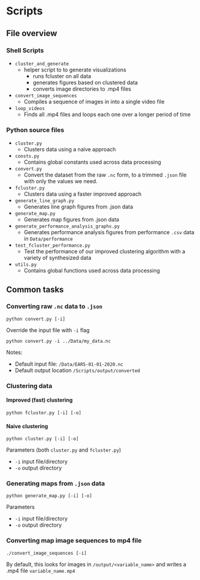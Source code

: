 # Scripts

## File overview

### Shell Scripts

- `cluster_and_generate`
  - helper script to to generate visualizations
    - runs fcluster on all data
    - generates figures based on clustered data
    - converts image directories to .mp4 files
- `convert_image_sequences`
  - Compiles a sequence of images in into a single video file
- `loop_videos`
  - Finds all .mp4 files and loops each one over a longer period of time

### Python source files

- `cluster.py`
  - Clusters data using a naïve approach
- `consts.py`
  - Contains global constants used across data processing
- `convert.py`
  - Convert the dataset from the raw `.nc` form, to a trimmed `.json` file with only the values we need.
- `fcluster.py`
  - Clusters data using a faster improved approach
- `generate_line_graph.py`
  - Generates line graph figures from .json data
- `generate_map.py`
  - Generates map figures from .json data
- `generate_performance_analysis_graphs.py`
  - Generates performance analysis figures from performance `.csv` data in `Data/performance`
- `test_fcluster_performance.py`
  - Test the performance of our improved clustering algorithm with a variety of synthesized data
- `utils.py`
  - Contains global functions used across data processing

## Common tasks

### Converting raw `.nc` data to `.json`

```shell
python convert.py [-i] 
```

Override the input file with `-i` flag

```shell
python convert.py -i ../Data/my_data.nc
```

Notes:

- Default input file: `/Data/EAR5-01-01-2020.nc`
- Default output location `/Scripts/output/converted`

### Clustering data

#### Improved (fast) clustering

```shell
python fcluster.py [-i] [-o]
```

#### Naive clustering

```shell
python cluster.py [-i] [-o]
```

Parameters (both `cluster.py` and `fcluster.py`)

- `-i` input file/directory
- `-o` output directory

### Generating maps from `.json` data

```shell
python generate_map.py [-i] [-o]
```

Parameters

- `-i` input file/directory
- `-o` output directory

### Converting map image sequences to mp4 file

```shell
./convert_image_sequences [-i]
```

By default, this looks for images in `/output/<variable_name>` and writes a .mp4 file `variable_name.mp4`
